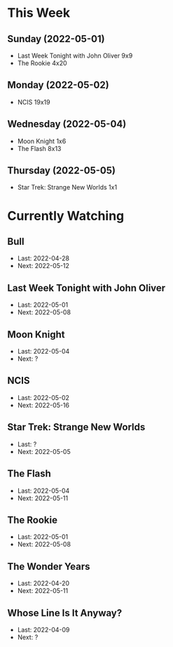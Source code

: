 # This Week

## Sunday (2022-05-01)
- Last Week Tonight with John Oliver 9x9
- The Rookie 4x20

## Monday (2022-05-02)
- NCIS 19x19

## Wednesday (2022-05-04)
- Moon Knight 1x6
- The Flash 8x13

## Thursday (2022-05-05)
- Star Trek: Strange New Worlds 1x1

# Currently Watching

## Bull
- Last: 2022-04-28
- Next: 2022-05-12

## Last Week Tonight with John Oliver
- Last: 2022-05-01
- Next: 2022-05-08

## Moon Knight
- Last: 2022-05-04
- Next: ?

## NCIS
- Last: 2022-05-02
- Next: 2022-05-16

## Star Trek: Strange New Worlds
- Last: ?
- Next: 2022-05-05

## The Flash
- Last: 2022-05-04
- Next: 2022-05-11

## The Rookie
- Last: 2022-05-01
- Next: 2022-05-08

## The Wonder Years
- Last: 2022-04-20
- Next: 2022-05-11

## Whose Line Is It Anyway?
- Last: 2022-04-09
- Next: ?


